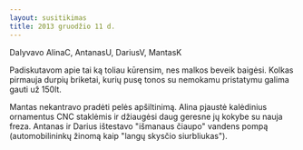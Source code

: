 ```yaml
---
layout: susitikimas
title: 2013 gruodžio 11 d.
---
```

Dalyvavo AlinaC, AntanasU, DariusV, MantasK

Padiskutavom apie tai ką toliau kūrensim, nes malkos beveik baigėsi.
Kolkas pirmauja durpių briketai, kurių pusę tonos su nemokamu pristatymu
galima gauti už 150lt.

Mantas nekantravo pradėti pelės apšiltinimą. Alina pjaustė kalėdinius
ornamentus CNC staklėmis ir džiaugėsi daug geresne jų kokybe su nauja
freza. Antanas ir Darius ištestavo "išmanaus čiaupo" vandens pompą
(automobilininkų žinomą kaip "langų skysčio siurbliukas").

